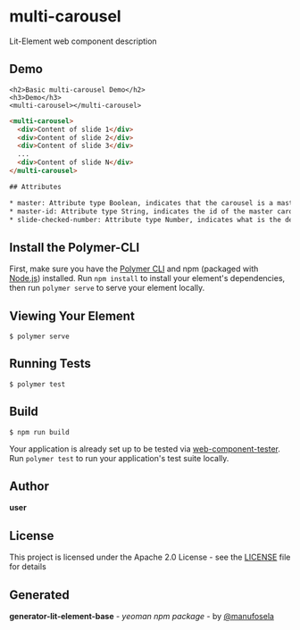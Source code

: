 # multi-carousel

Lit-Element web component description

## Demo

```
<h2>Basic multi-carousel Demo</h2>
<h3>Demo</h3>
<multi-carousel></multi-carousel>

```
<!---
```
<custom-element-demo>
  <template>
    <link rel="import" href="multi-carousel.html">
    <next-code-block></next-code-block>
  </template>
</custom-element-demo>
```
-->
```html
<multi-carousel>
  <div>Content of slide 1</div>
  <div>Content of slide 2</div>
  <div>Content of slide 3</div>
  ...
  <div>Content of slide N</div>
</multi-carousel>

## Attributes

* master: Attribute type Boolean, indicates that the carousel is a master carousel. It's mandatory to have an id attribute when is true.
* master-id: Attribute type String, indicates the id of the master carousel },
* slide-checked-number: Attribute type Number, indicates what is the default slide 

```
## Install the Polymer-CLI

First, make sure you have the [Polymer CLI](https://www.npmjs.com/package/polymer-cli) and npm (packaged with [Node.js](https://nodejs.org)) installed. Run `npm install` to install your element's dependencies, then run `polymer serve` to serve your element locally.

## Viewing Your Element

```
$ polymer serve
```

## Running Tests

```
$ polymer test
```

## Build
```
$ npm run build
```

Your application is already set up to be tested via [web-component-tester](https://github.com/Polymer/web-component-tester). Run `polymer test` to run your application's test suite locally.

## Author
**user**

## License

This project is licensed under the Apache 2.0 License - see the [LICENSE](LICENSE) file for details

## Generated

**generator-lit-element-base** - *yeoman npm package* - by [@manufosela](https://github.com/manufosela/generator-litelement-webcomponent)
